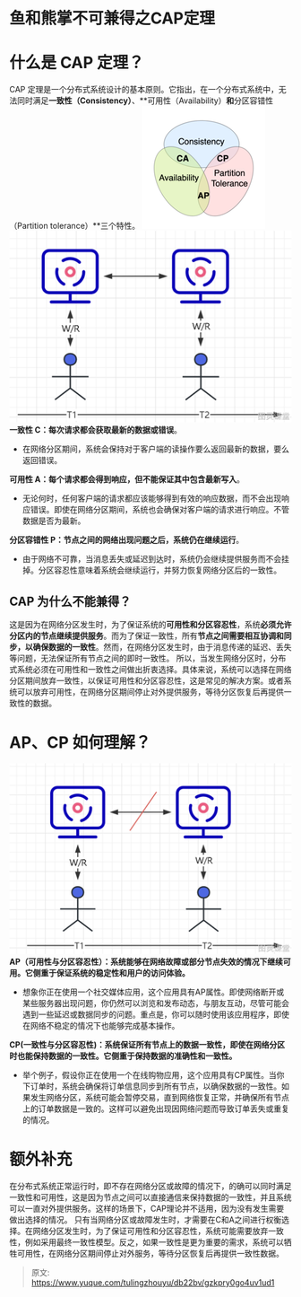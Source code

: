 # 鱼和熊掌不可兼得之CAP定理


# 什么是 CAP 定理？
CAP 定理是一个分布式系统设计的基本原则。它指出，在一个分布式系统中，无法同时满足**一致性（Consistency）**、**可用性（Availability）**和**分区容错性（Partition tolerance）**三个特性。
[![image.png](./img/UAzQakpA8AhP8mDD/1694526102898-b6c829c7-e08b-45dc-b42d-ba309a3e3af7-215243.png)](https://en.wikipedia.org/wiki/File:CAP_Theorem_Venn_Diagram.png)![image.png](./img/UAzQakpA8AhP8mDD/1694604526137-37a68e3a-1896-4d33-8519-690740999292-526195.png)
**一致性 C：每次请求都会获取最新的数据或错误**。

- 在网络分区期间，系统会保持对于客户端的读操作要么返回最新的数据，要么返回错误。

**可用性 A：每个请求都会得到响应，但不能保证其中包含最新写入**。 

- 无论何时，任何客户端的请求都应该能够得到有效的响应数据，而不会出现响应错误。即使在网络分区期间，系统也会确保对客户端的请求进行响应。不管数据是否为最新。

**分区容错性 P：节点之间的网络出现问题之后，系统仍在继续运行**。

- 由于网络不可靠，当消息丢失或延迟到达时，系统仍会继续提供服务而不会挂掉。分区容忍性意味着系统会继续运行，并努力恢复网络分区后的一致性。

## CAP 为什么不能兼得？
这是因为在网络分区发生时，为了保证系统的**可用性和分区容忍性**，系统**必须允许分区内的节点继续提供服务**。而为了保证一致性，所有**节点之间需要相互协调和同步，以确保数据的一致性**。然而，在网络分区发生时，由于消息传递的延迟、丢失等问题，无法保证所有节点之间的即时一致性。
所以，当发生网络分区时，分布式系统必须在可用性和一致性之间做出折衷选择。具体来说，系统可以选择在网络分区期间放弃一致性，以保证可用性和分区容忍性，这是常见的解决方案。或者系统可以放弃可用性，在网络分区期间停止对外提供服务，等待分区恢复后再提供一致性的数据。

# AP、CP 如何理解？
![image.png](./img/UAzQakpA8AhP8mDD/1694608095022-28d7fa66-2a56-41cf-af86-b0a2e7408c57-683396.png)
**AP（可用性与分区容忍性）：系统能够在网络故障或部分节点失效的情况下继续可用。它侧重于保证系统的稳定性和用户的访问体验。**

- 想象你正在使用一个社交媒体应用，这个应用具有AP属性。即使网络断开或某些服务器出现问题，你仍然可以浏览和发布动态，与朋友互动，尽管可能会遇到一些延迟或数据同步的问题。重点是，你可以随时使用该应用程序，即使在网络不稳定的情况下也能够完成基本操作。

**CP(一致性与分区容忍性)：系统保证所有节点上的数据一致性，即使在网络分区时也能保持数据的一致性。它侧重于保持数据的准确性和一致性。**

- 举个例子，假设你正在使用一个在线购物应用，这个应用具有CP属性。当你下订单时，系统会确保将订单信息同步到所有节点，以确保数据的一致性。如果发生网络分区，系统可能会暂停交易，直到网络恢复正常，并确保所有节点上的订单数据是一致的。这样可以避免出现因网络问题而导致订单丢失或重复的情况。

# 额外补充
在分布式系统正常运行时，即不存在网络分区或故障的情况下，的确可以同时满足一致性和可用性，这是因为节点之间可以直接通信来保持数据的一致性，并且系统可以一直对外提供服务。这样的场景下，CAP理论并不适用，因为没有发生需要做出选择的情况。
只有当网络分区或故障发生时，才需要在C和A之间进行权衡选择。在网络分区发生时，为了保证可用性和分区容忍性，系统可能需要放弃一致性，例如采用最终一致性模型。反之，如果一致性是更为重要的需求，系统可以牺牲可用性，在网络分区期间停止对外服务，等待分区恢复后再提供一致性数据。


> 原文: <https://www.yuque.com/tulingzhouyu/db22bv/gzkpry0go4uv1ud1>
